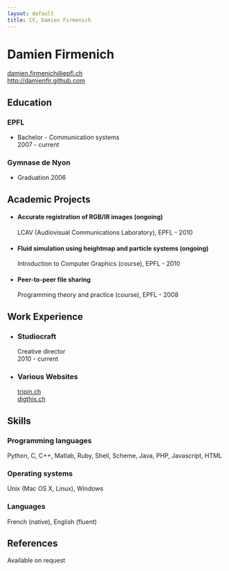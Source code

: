 ```yaml
---
layout: default
title: CV, Damien Firmenich
---
```


# Damien Firmenich
<damien.firmenich@epfl.ch>  
<http://damienfir.github.com>


## Education
### EPFL
- Bachelor - Communication systems  
  2007 - current

### Gymnase de Nyon
- Graduation 2006


## Academic Projects
- #### Accurate registration of RGB/IR images (ongoing)  
  LCAV (Audiovisual Communications Laboratory), EPFL - 2010

- #### Fluid simulation using heightmap and particle systems (ongoing)  
  Introduction to Computer Graphics (course), EPFL - 2010

- #### Peer-to-peer file sharing  
  Programming theory and practice (course), EPFL - 2008


## Work Experience
- ### Studiocraft  
  Creative director  
  2010 - current
- ### Various Websites
  [tripin.ch](http://www.tripin.ch)  
  [digthis.ch](http://www.digthis.ch)


## Skills
### Programming languages
Python, C, C++, Matlab, Ruby, Shell, Scheme, Java, PHP, Javascript, HTML

### Operating systems
Unix (Mac OS X, Linux), Windows

### Languages
French (native), English (fluent)


## References
Available on request